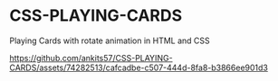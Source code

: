 # CSS-PLAYING-CARDS
Playing Cards with rotate animation in HTML and CSS


https://github.com/ankits57/CSS-PLAYING-CARDS/assets/74282513/cafcadbe-c507-444d-8fa8-b3866ee901d3

